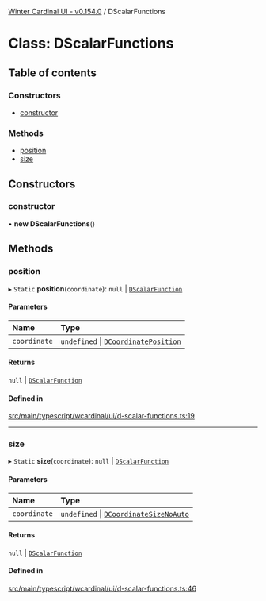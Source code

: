 [Winter Cardinal UI - v0.154.0](../index.md) / DScalarFunctions

# Class: DScalarFunctions

## Table of contents

### Constructors

- [constructor](DScalarFunctions.md#constructor)

### Methods

- [position](DScalarFunctions.md#position)
- [size](DScalarFunctions.md#size)

## Constructors

### constructor

• **new DScalarFunctions**()

## Methods

### position

▸ `Static` **position**(`coordinate`): ``null`` \| [`DScalarFunction`](../index.md#dscalarfunction)

#### Parameters

| Name | Type |
| :------ | :------ |
| `coordinate` | `undefined` \| [`DCoordinatePosition`](../index.md#dcoordinateposition) |

#### Returns

``null`` \| [`DScalarFunction`](../index.md#dscalarfunction)

#### Defined in

[src/main/typescript/wcardinal/ui/d-scalar-functions.ts:19](https://github.com/winter-cardinal/winter-cardinal-ui/blob/v0.154.0/src/main/typescript/wcardinal/ui/d-scalar-functions.ts#L19)

___

### size

▸ `Static` **size**(`coordinate`): ``null`` \| [`DScalarFunction`](../index.md#dscalarfunction)

#### Parameters

| Name | Type |
| :------ | :------ |
| `coordinate` | `undefined` \| [`DCoordinateSizeNoAuto`](../index.md#dcoordinatesizenoauto) |

#### Returns

``null`` \| [`DScalarFunction`](../index.md#dscalarfunction)

#### Defined in

[src/main/typescript/wcardinal/ui/d-scalar-functions.ts:46](https://github.com/winter-cardinal/winter-cardinal-ui/blob/v0.154.0/src/main/typescript/wcardinal/ui/d-scalar-functions.ts#L46)
